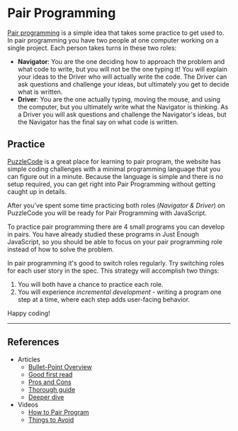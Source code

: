 # Pair Programming

[Pair programming](https://gist.github.com/healeycodes/5acc53131957f6a96a281c89890c7706)
is a simple idea that takes some practice to get used to. In pair programming
you have two people at one computer working on a single project. Each person
takes turns in these two roles:

- **Navigator**: You are the one deciding how to approach the problem and what
  code to write, but you will not be the one typing it! You will explain your
  ideas to the Driver who will actually write the code. The Driver can ask
  questions and challenge your ideas, but ultimately you get to decide what is
  written.
- **Driver**: You are the one actually typing, moving the mouse, and using the
  computer, but you ultimately write what the Navigator is thinking. As a Driver
  you will ask questions and challenge the Navigator's ideas, but the Navigator
  has the final say on what code is written.

## Practice

[PuzzleCode](https://in-tech-gration.github.io/WDX-180/resources/javascript/puzzlecode/) is a great place for learning to pair
program, the website has simple coding challenges with a minimal programming
language that you can figure out in a minute. Because the language is simple and
there is no setup required, you can get right into Pair Programming without
getting caught up in details.

After you've spent some time practicing both roles (_Navigator & Driver_) on
PuzzleCode you will be ready for Pair Programming with JavaScript.

<!-- TODO: [wiki guide](https://github.com/mikegagnon/puzzlecode/wiki/) -->

To practice pair programming there are 4 small programs you can develop in
pairs. You have already studied these programs in Just Enough JavaScript, so you
should be able to focus on your pair programming role instead of how to solve
the problem.

In pair programming it's good to switch roles regularly. Try switching roles for
each user story in the spec. This strategy will accomplish two things:

1. You will both have a chance to practice each role.
2. You will experience _incremental development_ - writing a program one step at
   a time, where each step adds user-facing behavior.

Happy coding!

---

## References

- Articles
  - [Bullet-Point Overview](https://gist.github.com/healeycodes/5acc53131957f6a96a281c89890c7706)
  - [Good first read](https://medium.com/@weblab_tech/pair-programming-guide-a76ca43ff389)
  - [Pros and Cons](https://www.geeksforgeeks.org/pair-programming/)
  - [Thorough guide](https://tuple.app/pair-programming-guide/)
  - [Deeper dive](https://martinfowler.com/articles/on-pair-programming.html)
- Videos
  - [How to Pair Program](https://www.youtube.com/watch?v=YhV4TaZaB84)
  - [Things to Avoid](https://www.youtube.com/watch?v=McZ131y0OYU)
